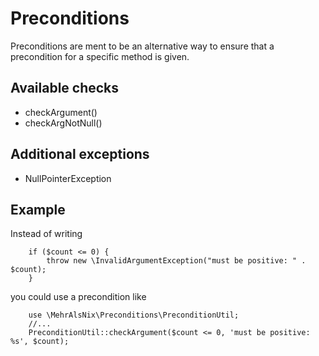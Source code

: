 # Preconditions

Preconditions are ment to be an alternative way to ensure that a precondition for a specific method is given.

## Available checks

- checkArgument()
- checkArgNotNull()

## Additional exceptions

- NullPointerException

## Example

Instead of writing
```
    if ($count <= 0) {
        throw new \InvalidArgumentException("must be positive: " . $count);
    }
```

you could use a precondition like
```
    use \MehrAlsNix\Preconditions\PreconditionUtil;
    //...
    PreconditionUtil::checkArgument($count <= 0, 'must be positive: %s', $count);
```
 
